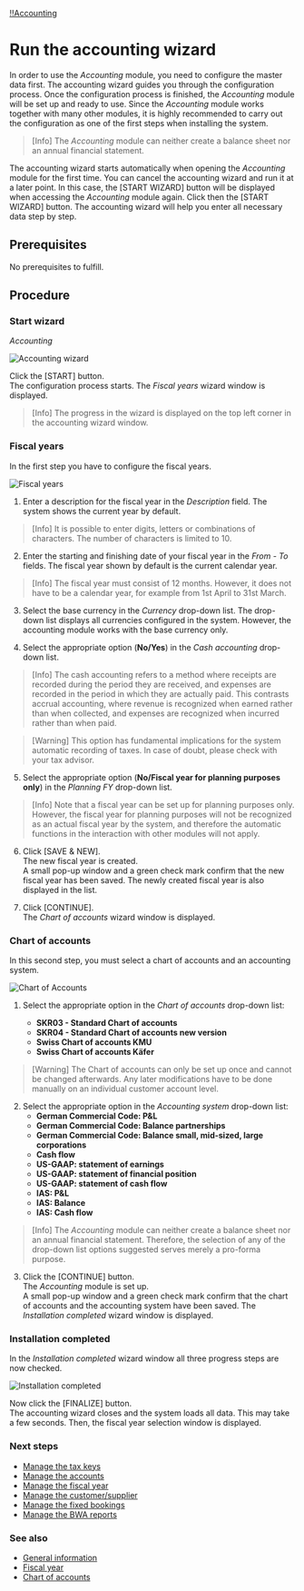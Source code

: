 [!!Accounting](RetailSuiteAccounting)

# Run the accounting wizard

In order to use the *Accounting* module, you need to configure the master data first. The accounting wizard guides you through the configuration process. Once the configuration process is finished, the *Accounting* module will be set up and ready to use. Since the *Accounting* module works together with many other modules, it is highly recommended to carry out the configuration as one of the first steps when installing the system.

 > [Info] The *Accounting* module can neither create a balance sheet nor an annual financial statement.

The accounting wizard starts automatically when opening the *Accounting* module for the first time. You can cancel the accounting wizard and run it at a later point. In this case, the [START WIZARD] button will be displayed when accessing the *Accounting* module again. Click then the [START WIZARD] button. The accounting wizard will help you enter all necessary data step by step.

## Prerequisites

No prerequisites to fulfill.

## Procedure

### Start wizard

*Accounting*

![Accounting wizard](/Assets/Screenshots/RetailSuiteAccounting/AccountingWizard/AccountingWizard.png "[Accounting wizard]")

Click the [START] button.   
The configuration process starts. The *Fiscal years* wizard window is displayed.

> [Info] The progress in the wizard is displayed on the top left corner in the accounting wizard window.


### Fiscal years

In the first step you have to configure the fiscal years.

![Fiscal years](/Assets/Screenshots/RetailSuiteAccounting/AccountingWizard/FiscalYears.png "[Fiscal years]")

 1. Enter a description for the fiscal year in the *Description* field. The system shows the current year by default.  

   > [Info] It is possible to enter digits, letters or combinations of characters. The number of characters is limited to 10.

 2.  Enter the starting and finishing date of your fiscal year in the *From - To* fields. The fiscal year shown by default is the current calendar year.

 > [Info] The fiscal year must consist of 12 months. However, it does not have to be a calendar year, for example from 1st April to 31st March.

 3. Select the base currency in the *Currency* drop-down list. The drop-down list displays all currencies configured in the system. However, the accounting module works with the base currency only.


 4. Select the appropriate option (**No/Yes**) in the *Cash accounting* drop-down list.

 > [Info] The cash accounting refers to a method where receipts are recorded during the period they are received, and expenses are recorded in the period in which they are actually paid. This contrasts accrual accounting, where revenue is recognized when earned rather than when collected, and expenses are recognized when incurred rather than when paid.

 > [Warning] This option has fundamental implications for the system automatic recording of taxes. In case of doubt, please check with your tax advisor.

 5. Select the appropriate option (**No/Fiscal year for planning purposes only**) in the *Planning FY* drop-down list.   

 > [Info] Note that a fiscal year can be set up for planning purposes only. However, the fiscal year for planning purposes will not be recognized as an actual fiscal year by the system, and therefore the automatic functions in the interaction with other modules will not apply.

 6. Click [SAVE & NEW].  
  The new fiscal year is created.    
A small pop-up window and a green check mark confirm that the new fiscal year has been saved. The newly created fiscal year is also displayed in the list.

 7. Click [CONTINUE].  
 The *Chart of accounts* wizard window is displayed.


### Chart of accounts

In this second step, you must select a chart of accounts and an accounting system.

![Chart of Accounts](/Assets/Screenshots/RetailSuiteAccounting/AccountingWizard/ChartAccounts.png "[Chart of Accounts]")


1. Select the appropriate option in the *Chart of accounts* drop-down list:

    - **SKR03 - Standard Chart of accounts**
    - **SKR04 - Standard Chart of accounts new version**
    - **Swiss Chart of accounts KMU**
    - **Swiss Chart of accounts Käfer**

 > [Warning] The Chart of accounts can only be set up once and cannot be changed afterwards. Any later modifications have to be done manually on an individual customer account level.

2. Select the appropriate option in the *Accounting system* drop-down list:
    - **German Commercial Code: P&L**
    - **German Commercial Code: Balance partnerships**
    - **German Commercial Code: Balance small, mid-sized, large corporations**
    - **Cash flow**
    - **US-GAAP: statement of earnings**
    - **US-GAAP: statement of financial position**
    - **US-GAAP: statement of cash flow**
    - **IAS: P&L**
    - **IAS: Balance**
    - **IAS: Cash flow**

  > [Info] The *Accounting* module can neither create a balance sheet nor an annual financial statement. Therefore, the selection of any of the drop-down list options suggested serves merely a pro-forma purpose.

3. Click the [CONTINUE] button.  
The *Accounting* module is set up.  
A small pop-up window and a green check mark confirm that the chart of accounts and the accounting system have been saved.
The *Installation completed* wizard window is displayed.


### Installation completed

In the *Installation completed* wizard window all three progress steps are now checked.

![Installation completed](/Assets/Screenshots/RetailSuiteAccounting/AccountingWizard/InstallationCompleted.png "[Installation completed]")

Now click the [FINALIZE] button.     
The accounting wizard closes and the system loads all data. This may take a few seconds. Then, the fiscal year selection window is displayed.

### Next steps

- [Manage the tax keys](02_ManageTaxKeys.md)
- [Manage the accounts](03_ManageAccounts.md)
- [Manage the fiscal year](04_ManageFiscalYear.md)
- [Manage the customer/supplier](05_ManageCustomerSupplier.md)
- [Manage the fixed bookings](06_ManageFixedBookings.md)
- [Manage the BWA reports](07_ManageBWAReports.md)

### See also

- [General information](/RetailSuiteAccounting/UserInterface/XX_GeneralInformation.md)
- [Fiscal year](/RetailSuiteAccounting/UserInterface/XX_FiscalYear.md)
- [Chart of accounts](/RetailSuiteAccounting/UserInterface/XX_ChartAccounts.md)
